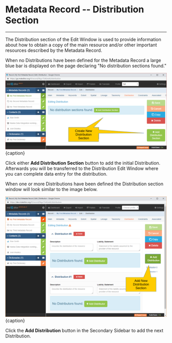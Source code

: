 # Metadata Record -- Distribution Section
---

The <span class="md-section">Distribution</span> section of the <span class="md-window">Edit Window</span> is used to provide information about how to obtain a copy of the main resource and/or other important resources described by the <span class="md-panel">Metadata Record</span>. 

When no <span class="md-panel">Distributions</span> have been defined for the <span class="md-panel">Metadata Record</span> a large blue bar is displayed on the page declaring "No distribution sections found."  

![Distribution Section with no Distributions Defined](/assets/reference/edit-objects/metadata/distribution/distribution-start.png){caption}

Click either <strong class="btn btn-success btn-xs"> <i class="fa fa-plus"> </i> Add Distribution Section</strong> button to add the initial <span class="md-panel">Distribution</span>.  Afterwards you will be transferred to the <span class="md-panel">Distribution</span> <span class="md-window">Edit Window</span> where you can complete data entry for the distribution.  

When one or more <span class="md-panel">Distributions</span> have been defined the <span class="md-section">Distribution</span> section window will look similar to the image below.  

![Distribution Section with Multiple Distributions Defined](/assets/reference/edit-objects/metadata/distribution/distribution-start-2.png){caption}

Click the <strong class="btn btn-success btn-xs"> <i class="fa fa-plus"> </i> Add Distribution</strong> button in the <span class="md-window">Secondary Sidebar</span> to add the next <span class="md-panel">Distribution</span>.

